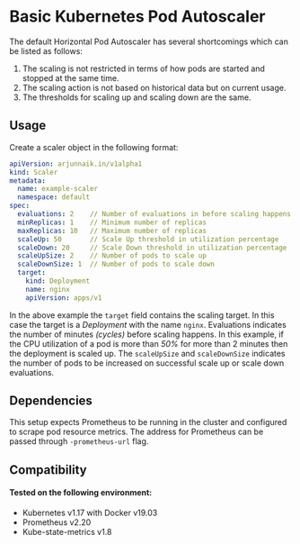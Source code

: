 # Basic Kubernetes Pod Autoscaler

The default Horizontal Pod Autoscaler has several shortcomings which can be listed as follows:

1. The scaling is not restricted in terms of how pods are started and stopped at the same time.
2. The scaling action is not based on historical data but on current usage.
3. The thresholds for scaling up and scaling down are the same.

## Usage

Create a scaler object in the following format:

```yaml
apiVersion: arjunnaik.in/v1alpha1
kind: Scaler
metadata:
  name: example-scaler
  namespace: default
spec:
  evaluations: 2    // Number of evaluations in before scaling happens
  minReplicas: 1    // Minimum number of replicas
  maxReplicas: 10   // Maximum number of replicas
  scaleUp: 50       // Scale Up threshold in utilization percentage
  scaleDown: 20     // Scale Down threshold in utilization percentage
  scaleUpSize: 2    // Number of pods to scale up
  scaleDownSize: 1  // Number of pods to scale down
  target:
    kind: Deployment
    name: nginx
    apiVersion: apps/v1
```

In the above example the `target` field contains the scaling target. In this case the target is a _Deployment_ with 
the name `nginx`. Evaluations indicates the number of minutes _(cycles)_ before scaling happens. In this example,
if the CPU utilization of a pod is more than _50%_ for more than 2 minutes then the deployment is scaled up. The 
`scaleUpSize` and `scaleDownSize` indicates the number of pods to be increased on successful scale up or scale down
evaluations.

## Dependencies

This setup expects Prometheus to be running in the cluster and configured to scrape pod resource metrics. The address
for Prometheus can be passed through `-prometheus-url` flag.

## Compatibility

#### Tested on the following environment:

- Kubernetes v1.17 with Docker v19.03
- Prometheus v2.20
- Kube-state-metrics v1.8